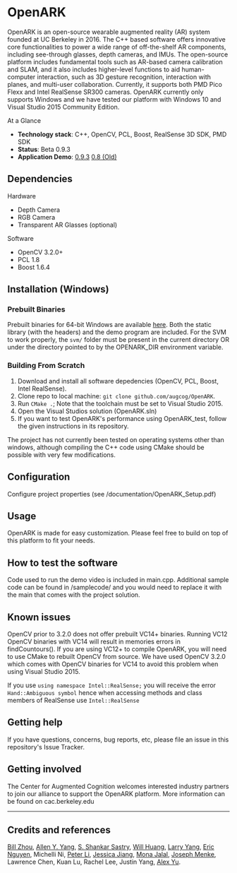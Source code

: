 # OpenARK

OpenARK is an open-source wearable augmented reality (AR) system founded at UC Berkeley in 2016. The C++ based software offers innovative core functionalities to power a wide range of off-the-shelf AR components, including see-through glasses, depth cameras, and IMUs. The open-source platform includes fundamental tools such as AR-based camera calibration and SLAM, and it also includes higher-level functions to aid human-computer interaction, such as 3D gesture recognition, interaction with planes, and multi-user collaboration. Currently, it supports both PMD Pico Flexx and Intel RealSense SR300 cameras. OpenARK currently only supports Windows and we have tested our platform with Windows 10 and Visual Studio 2015 Community Edition.

At a Glance

  - **Technology stack**: C++, OpenCV, PCL, Boost, RealSense 3D SDK, PMD SDK
  - **Status**:  Beta 0.9.3
  - **Application Demo**: [0.9.3](https://vimeo.com/251436256) [0.8 (Old)](https://vimeo.com/205084929)

## Dependencies
Hardware
- Depth Camera
- RGB Camera
- Transparent AR Glasses (optional)

Software
- OpenCV 3.2.0+
- PCL 1.8
- Boost 1.6.4

## Installation (Windows)

### Prebuilt Binaries
Prebuilt binaries for 64-bit Windows are available [here](https://github.com/augcog/OpenARK/releases).
Both the static library (with the headers) and the demo program are included. For the SVM to work properly, the `svm/` folder
 must be present in the current directory OR under the directory pointed to by the OPENARK_DIR environment variable.
 
### Building From Scratch
1. Download and install all software depedencies (OpenCV, PCL, Boost, Intel RealSense).
2. Clone repo to local machine: `git clone github.com/augcog/OpenARK`.
3. Run `CMake .`; Note that the toolchain must be set to Visual Studio 2015.
4. Open the Visual Studios solution (OpenARK.sln)
5. If you want to test OpenARK's performance using OpenARK_test, follow the given instructions in its repository.

The project has not currently been tested on operating systems other than windows, although compiling the C++ code using CMake should be possible with very few modifications.

## Configuration
Configure project properties (see /documentation/OpenARK_Setup.pdf)

## Usage

OpenARK is made for easy customization. Please feel free to build on top of this platform to fit your needs.

## How to test the software

Code used to run the demo video is included in main.cpp. Additional sample code can be found in /samplecode/ and you would need to replace it with the main that comes with the project solution.

## Known issues

OpenCV prior to 3.2.0 does not offer prebuilt VC14+ binaries. Running VC12 OpenCV binaries with VC14 will result in memories errors in findCountours(). If you are using VC12+ to compile OpenARK, you will need to use CMake to rebuilt OpenCV from source.
We have used OpenCV 3.2.0 which comes with OpenCV binaries for VC14 to avoid this problem when using Visual Studio 2015.

If you use `using namespace Intel::RealSense;` you will receive the error `Hand::Ambiguous symbol` hence when accessing methods and class members of RealSense use `Intel::RealSense`


## Getting help

If you have questions, concerns, bug reports, etc, please file an issue in this repository's Issue Tracker.

## Getting involved

The Center for Augmented Cognition welcomes interested industry partners to join our alliance to support the OpenARK platform. More information can be found on cac.berkeley.edu

----

## Credits and references

[Bill Zhou](http://www.billzhou.me/), [Allen Y. Yang](https://people.eecs.berkeley.edu/~yang/), [S. Shankar Sastry](http://robotics.eecs.berkeley.edu/~sastry/), [Will Huang](https://www.linkedin.com/in/hwjwill/), [Larry Yang](https://www.linkedin.com/in/larry-yang-33bab1aa/), [Eric Nguyen](https://www.linkedin.com/in/eric-nguyen-71577678/), Michelli Ni, [Peter Li](https://www.linkedin.com/in/peter-li-a770ab88/), [Jessica Jiang](https://github.com/jessicajiang), [Mona Jalal](http://monajalal.com/), [Joseph Menke](https://people.eecs.berkeley.edu/~joemenke/),
Lawrence Chen, Kuan Lu, Rachel Lee, Justin Yang, [Alex Yu](https://alexyu.net).
